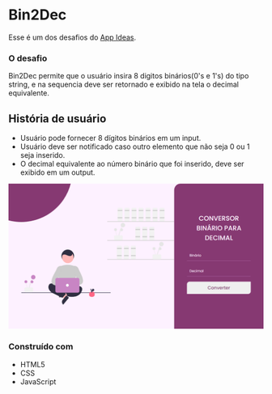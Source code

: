 # Bin2Dec

Esse é um dos desafios do [App Ideas](https://github.com/florinpop17/app-ideas).

### O desafio

Bin2Dec permite que o usuário insira 8 digitos binários(0's e 1's) do tipo string, e na sequencia deve ser retornado e exibido na tela o decimal equivalente.

## História de usuário
- Usuário pode fornecer 8 dígitos binários em um input.
- Usuário deve ser notificado caso outro elemento que não seja 0 ou 1 seja inserido.
- O decimal equivalente ao número binário que foi inserido, deve ser exibido em um output.

![Preview da página.](./assets/Bin2Dec-PrintScreen.png)

### Construído com

- HTML5
- CSS 
- JavaScript
